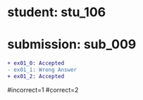# student: stu_106
# submission: sub_009

```diff
+ ex01_0: Accepted
- ex01_1: Wrong Answer
+ ex01_2: Accepted
```
#incorrect=1
#correct=2

